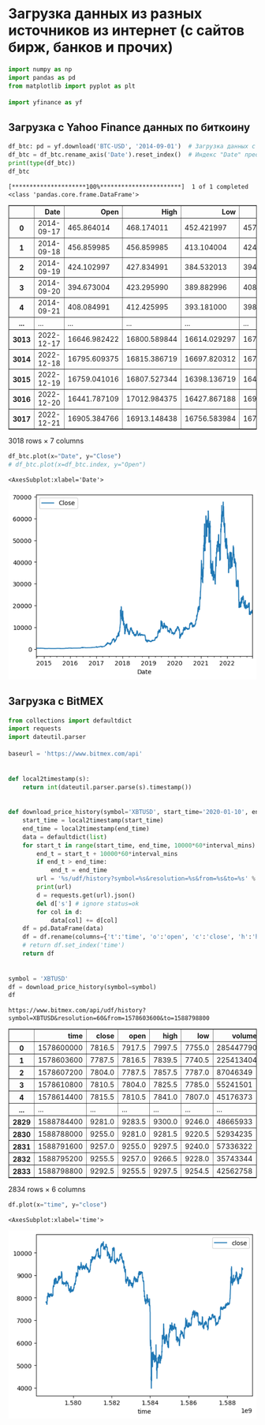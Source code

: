 # Загрузка данных из разных источников из интернет (с сайтов бирж, банков и прочих)


```python
import numpy as np
import pandas as pd
from matplotlib import pyplot as plt

import yfinance as yf
```

## Загрузка с Yahoo Finance данных по биткоину


```python
df_btc: pd = yf.download('BTC-USD', '2014-09-01')  # Загрузка данных с YFinance
df_btc = df_btc.rename_axis('Date').reset_index()  # Индекс "Date" преобразуем в колонку, а сам индекс переиндексируем
print(type(df_btc))
df_btc
```

    [*********************100%***********************]  1 of 1 completed
    <class 'pandas.core.frame.DataFrame'>
    




<div>
<style scoped>
    .dataframe tbody tr th:only-of-type {
        vertical-align: middle;
    }

    .dataframe tbody tr th {
        vertical-align: top;
    }

    .dataframe thead th {
        text-align: right;
    }
</style>
<table border="1" class="dataframe">
  <thead>
    <tr style="text-align: right;">
      <th></th>
      <th>Date</th>
      <th>Open</th>
      <th>High</th>
      <th>Low</th>
      <th>Close</th>
      <th>Adj Close</th>
      <th>Volume</th>
    </tr>
  </thead>
  <tbody>
    <tr>
      <th>0</th>
      <td>2014-09-17</td>
      <td>465.864014</td>
      <td>468.174011</td>
      <td>452.421997</td>
      <td>457.334015</td>
      <td>457.334015</td>
      <td>21056800</td>
    </tr>
    <tr>
      <th>1</th>
      <td>2014-09-18</td>
      <td>456.859985</td>
      <td>456.859985</td>
      <td>413.104004</td>
      <td>424.440002</td>
      <td>424.440002</td>
      <td>34483200</td>
    </tr>
    <tr>
      <th>2</th>
      <td>2014-09-19</td>
      <td>424.102997</td>
      <td>427.834991</td>
      <td>384.532013</td>
      <td>394.795990</td>
      <td>394.795990</td>
      <td>37919700</td>
    </tr>
    <tr>
      <th>3</th>
      <td>2014-09-20</td>
      <td>394.673004</td>
      <td>423.295990</td>
      <td>389.882996</td>
      <td>408.903992</td>
      <td>408.903992</td>
      <td>36863600</td>
    </tr>
    <tr>
      <th>4</th>
      <td>2014-09-21</td>
      <td>408.084991</td>
      <td>412.425995</td>
      <td>393.181000</td>
      <td>398.821014</td>
      <td>398.821014</td>
      <td>26580100</td>
    </tr>
    <tr>
      <th>...</th>
      <td>...</td>
      <td>...</td>
      <td>...</td>
      <td>...</td>
      <td>...</td>
      <td>...</td>
      <td>...</td>
    </tr>
    <tr>
      <th>3013</th>
      <td>2022-12-17</td>
      <td>16646.982422</td>
      <td>16800.589844</td>
      <td>16614.029297</td>
      <td>16795.091797</td>
      <td>16795.091797</td>
      <td>14463581825</td>
    </tr>
    <tr>
      <th>3014</th>
      <td>2022-12-18</td>
      <td>16795.609375</td>
      <td>16815.386719</td>
      <td>16697.820312</td>
      <td>16757.976562</td>
      <td>16757.976562</td>
      <td>10924354698</td>
    </tr>
    <tr>
      <th>3015</th>
      <td>2022-12-19</td>
      <td>16759.041016</td>
      <td>16807.527344</td>
      <td>16398.136719</td>
      <td>16439.679688</td>
      <td>16439.679688</td>
      <td>17221074814</td>
    </tr>
    <tr>
      <th>3016</th>
      <td>2022-12-20</td>
      <td>16441.787109</td>
      <td>17012.984375</td>
      <td>16427.867188</td>
      <td>16906.304688</td>
      <td>16906.304688</td>
      <td>22722096615</td>
    </tr>
    <tr>
      <th>3017</th>
      <td>2022-12-21</td>
      <td>16905.384766</td>
      <td>16913.148438</td>
      <td>16756.583984</td>
      <td>16767.177734</td>
      <td>16767.177734</td>
      <td>15295806464</td>
    </tr>
  </tbody>
</table>
<p>3018 rows × 7 columns</p>
</div>




```python
df_btc.plot(x="Date", y="Close")
# df_btc.plot(x=df_btc.index, y="Open")
```




    <AxesSubplot:xlabel='Date'>




    
![png](%D0%97%D0%B0%D0%B3%D1%80%D1%83%D0%B7%D0%BA%D0%B0_%D0%B4%D0%B0%D0%BD%D0%BD%D1%8B%D1%85_%D1%81_%D1%81%D0%B0%D0%B9%D1%82%D0%BE%D0%B2_%D1%81%D0%B1%D0%BE%D1%80%D0%BD%D0%B8%D0%BA_files/%D0%97%D0%B0%D0%B3%D1%80%D1%83%D0%B7%D0%BA%D0%B0_%D0%B4%D0%B0%D0%BD%D0%BD%D1%8B%D1%85_%D1%81_%D1%81%D0%B0%D0%B9%D1%82%D0%BE%D0%B2_%D1%81%D0%B1%D0%BE%D1%80%D0%BD%D0%B8%D0%BA_4_1.png)
    


## Загрузка с BitMEX


```python
from collections import defaultdict
import requests
import dateutil.parser

baseurl = 'https://www.bitmex.com/api'


def local2timestamp(s):
    return int(dateutil.parser.parse(s).timestamp())


def download_price_history(symbol='XBTUSD', start_time='2020-01-10', end_time='2020-05-07', interval_mins=60):
    start_time = local2timestamp(start_time)
    end_time = local2timestamp(end_time)
    data = defaultdict(list)
    for start_t in range(start_time, end_time, 10000*60*interval_mins):
        end_t = start_t + 10000*60*interval_mins
        if end_t > end_time:
            end_t = end_time
        url = '%s/udf/history?symbol=%s&resolution=%s&from=%s&to=%s' % (baseurl, symbol, interval_mins, start_t, end_t)
        print(url)
        d = requests.get(url).json()
        del d['s'] # ignore status=ok
        for col in d:
            data[col] += d[col]
    df = pd.DataFrame(data)
    df = df.rename(columns={'t':'time', 'o':'open', 'c':'close', 'h':'high', 'l':'low', 'v':'volume'})
    # return df.set_index('time')
    return df


symbol = 'XBTUSD'
df = download_price_history(symbol=symbol)
df
```

    https://www.bitmex.com/api/udf/history?symbol=XBTUSD&resolution=60&from=1578603600&to=1588798800
    




<div>
<style scoped>
    .dataframe tbody tr th:only-of-type {
        vertical-align: middle;
    }

    .dataframe tbody tr th {
        vertical-align: top;
    }

    .dataframe thead th {
        text-align: right;
    }
</style>
<table border="1" class="dataframe">
  <thead>
    <tr style="text-align: right;">
      <th></th>
      <th>time</th>
      <th>close</th>
      <th>open</th>
      <th>high</th>
      <th>low</th>
      <th>volume</th>
    </tr>
  </thead>
  <tbody>
    <tr>
      <th>0</th>
      <td>1578600000</td>
      <td>7816.5</td>
      <td>7917.5</td>
      <td>7997.5</td>
      <td>7755.0</td>
      <td>285447790</td>
    </tr>
    <tr>
      <th>1</th>
      <td>1578603600</td>
      <td>7787.5</td>
      <td>7816.5</td>
      <td>7839.5</td>
      <td>7740.5</td>
      <td>225413404</td>
    </tr>
    <tr>
      <th>2</th>
      <td>1578607200</td>
      <td>7804.0</td>
      <td>7787.5</td>
      <td>7857.5</td>
      <td>7787.0</td>
      <td>87046349</td>
    </tr>
    <tr>
      <th>3</th>
      <td>1578610800</td>
      <td>7810.5</td>
      <td>7804.0</td>
      <td>7825.5</td>
      <td>7785.0</td>
      <td>55241501</td>
    </tr>
    <tr>
      <th>4</th>
      <td>1578614400</td>
      <td>7815.5</td>
      <td>7810.5</td>
      <td>7841.0</td>
      <td>7807.0</td>
      <td>45176373</td>
    </tr>
    <tr>
      <th>...</th>
      <td>...</td>
      <td>...</td>
      <td>...</td>
      <td>...</td>
      <td>...</td>
      <td>...</td>
    </tr>
    <tr>
      <th>2829</th>
      <td>1588784400</td>
      <td>9281.0</td>
      <td>9283.5</td>
      <td>9300.0</td>
      <td>9246.0</td>
      <td>48665933</td>
    </tr>
    <tr>
      <th>2830</th>
      <td>1588788000</td>
      <td>9255.0</td>
      <td>9281.0</td>
      <td>9281.5</td>
      <td>9220.5</td>
      <td>52934235</td>
    </tr>
    <tr>
      <th>2831</th>
      <td>1588791600</td>
      <td>9257.0</td>
      <td>9255.0</td>
      <td>9297.5</td>
      <td>9240.0</td>
      <td>57336322</td>
    </tr>
    <tr>
      <th>2832</th>
      <td>1588795200</td>
      <td>9255.5</td>
      <td>9257.0</td>
      <td>9266.5</td>
      <td>9228.0</td>
      <td>35743344</td>
    </tr>
    <tr>
      <th>2833</th>
      <td>1588798800</td>
      <td>9292.5</td>
      <td>9255.5</td>
      <td>9297.5</td>
      <td>9254.5</td>
      <td>42562758</td>
    </tr>
  </tbody>
</table>
<p>2834 rows × 6 columns</p>
</div>




```python
df.plot(x="time", y="close")
```




    <AxesSubplot:xlabel='time'>




    
![png](%D0%97%D0%B0%D0%B3%D1%80%D1%83%D0%B7%D0%BA%D0%B0_%D0%B4%D0%B0%D0%BD%D0%BD%D1%8B%D1%85_%D1%81_%D1%81%D0%B0%D0%B9%D1%82%D0%BE%D0%B2_%D1%81%D0%B1%D0%BE%D1%80%D0%BD%D0%B8%D0%BA_files/%D0%97%D0%B0%D0%B3%D1%80%D1%83%D0%B7%D0%BA%D0%B0_%D0%B4%D0%B0%D0%BD%D0%BD%D1%8B%D1%85_%D1%81_%D1%81%D0%B0%D0%B9%D1%82%D0%BE%D0%B2_%D1%81%D0%B1%D0%BE%D1%80%D0%BD%D0%B8%D0%BA_7_1.png)
    

